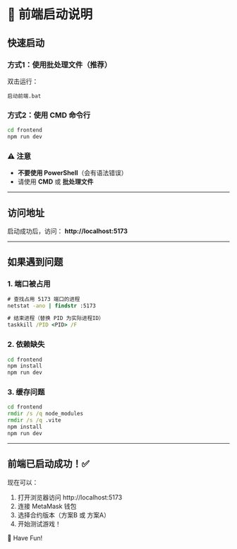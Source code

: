 # 🚀 前端启动说明

## 快速启动

### 方式1：使用批处理文件（推荐）
双击运行：
```
启动前端.bat
```

### 方式2：使用 CMD 命令行
```cmd
cd frontend
npm run dev
```

### ⚠️ 注意
- **不要使用 PowerShell**（会有语法错误）
- 请使用 **CMD** 或 **批处理文件**

---

## 访问地址

启动成功后，访问：
**http://localhost:5173**

---

## 如果遇到问题

### 1. 端口被占用
```cmd
# 查找占用 5173 端口的进程
netstat -ano | findstr :5173

# 结束进程（替换 PID 为实际进程ID）
taskkill /PID <PID> /F
```

### 2. 依赖缺失
```cmd
cd frontend
npm install
npm run dev
```

### 3. 缓存问题
```cmd
cd frontend
rmdir /s /q node_modules
rmdir /s /q .vite
npm install
npm run dev
```

---

## 前端已启动成功！✅

现在可以：
1. 打开浏览器访问 http://localhost:5173
2. 连接 MetaMask 钱包
3. 选择合约版本（方案B 或 方案A）
4. 开始测试游戏！

🎉 Have Fun!

